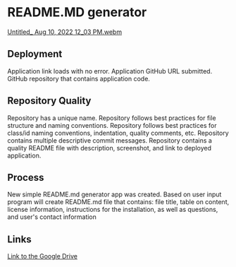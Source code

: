 # README.MD generator

[Untitled_ Aug 10, 2022 12_03 PM.webm](https://user-images.githubusercontent.com/105229148/183983121-f6af1e0b-da0a-4e15-a686-628eff732112.webm)


## Deployment

Application link loads with no error. Application GitHub URL submitted. GitHub repository that contains application code.

## Repository Quality
Repository has a unique name. Repository follows best practices for file structure and naming conventions. Repository follows best practices for class/id naming conventions, indentation, quality comments, etc. Repository contains multiple descriptive commit messages. Repository contains a quality README file with description, screenshot, and link to deployed application.

## Process
New simple README.md generator app was created. Based on user input program will create README.md file that contains: file title, table on content, license information, instructions for the installation, as well as questions, and user's contact information 

## Links
[Link to the Google Drive](https://drive.google.com/file/d/1MrLX_4rlwlDM3pIklc7HF8bDd0_FeEwQ/view)
